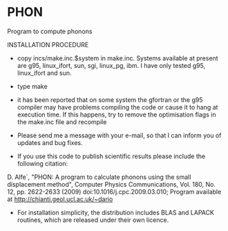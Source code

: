 # PHON
Program to compute phonons 

INSTALLATION PROCEDURE

* copy incs/make.inc.$system in make.inc. Systems available at present are
  g95, linux_ifort, sun, sgi, linux_pg, ibm. I have only tested g95, linux_ifort
  and sun. 

* type make 

* it has been reported that on some system the gfortran or the g95 compiler may 
  have problems compiling the code or cause it to hang at execution time. If this
  happens, try to remove the optimisation flags in the make.inc file and recompile

* Please send me a message with your e-mail, so that I can inform you of updates
  and bug fixes.

* If you use this code to publish scientific results please include the following citation: 

D. Alfe`, "PHON: A program to calculate phonons using the small displacement method",
Computer Physics Communications, Vol. 180, No. 12, pp. 2622-2633 (2009) 
doi:10.1016/j.cpc.2009.03.010; Program available at http://chianti.geol.ucl.ac.uk/~dario

* For installation simplicity, the distribution includes BLAS and LAPACK routines, which are 
released under their own licence.
